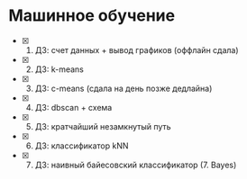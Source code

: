 # Машинное обучение
- [X] 1. ДЗ: счет данных + вывод графиков (оффлайн сдала)
- [X] 2. ДЗ: k-means
- [X] 3. ДЗ: c-means (сдала на день позже дедлайна)
- [X] 4. ДЗ: dbscan + схема
- [X] 5. ДЗ: кратчайший незамкнутый путь
- [X] 6. ДЗ: классификатор kNN
- [X] 7. ДЗ: наивный байесовский классификатор (7. Bayes)
